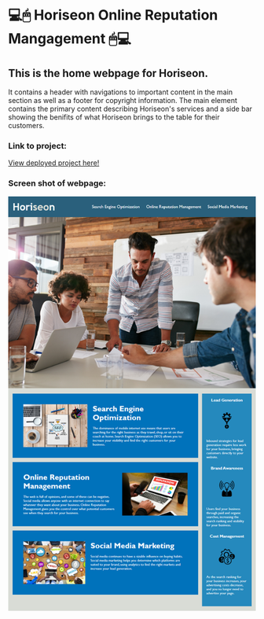 # 💻🖱 Horiseon Online Reputation Mangagement 🖱💻

## This is the home webpage for Horiseon.

It contains a header with navigations to important content in the main section as well as a footer for copyright information. The main element contains the primary content describing Horiseon's services and a side bar showing the benifits of what Horiseon brings to the table for their customers. 

### Link to project:
[View deployed project here!](https://caseyderiso.github.io/Horiseon/)

### Screen shot of webpage:
![Horiseon main page screenshot](/assets/images/UOT_Mockup.png)